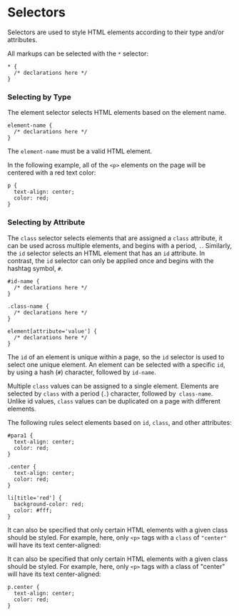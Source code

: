 # Selectors

Selectors are used to style HTML elements according to their type and/or attributes.

All markups can be selected with the `*` selector:

```
* {
  /* declarations here */
}
```

### Selecting by Type
The element selector selects HTML elements based on the element name.

```
element-name {
  /* declarations here */
}
```

The `element-name` must be a valid HTML element.

In the following example, all of the `<p>` elements on the page will be centered with a red text color:

```
p {
  text-align: center;
  color: red;
}
```

### Selecting by Attribute
The `class` selector selects elements that are assigned a `class` attribute, it can be used across multiple elements, and begins with a period, `.`. Similarly, the `id` selector selects an HTML element that has an `id` attribute. In contrast, the `id` selector can only be applied once and begins with the hashtag symbol, `#`.


```
#id-name {
  /* declarations here */
}

.class-name {
  /* declarations here */
}

element[attribute='value'] {
  /* declarations here */
}
```

The `id` of an element is unique within a page, so the `id` selector is used to select one unique element. An element can be selected with a specific `id`, by using a hash (`#`) character, followed by `id-name`.

Multiple `class` values can be assigned to a single element. Elements are selected by `class` with a period (`.`) character, followed by` class-name`. Unlike id values, `class` values can be duplicated on a page with different elements.


The following rules select elements based on `id`, `class`, and other attributes:

```
#para1 {
  text-align: center;
  color: red;
}

.center {
  text-align: center;
  color: red;
}

li[title='red'] {
  background-color: red;
  color: #fff;
}
```

It can also be specified that only certain HTML elements with a given class should be styled. For example, here, only `<p>` tags with a `class` of `"center"` will have its text center-aligned:

It can also be specified that only certain HTML elements with a given class should be styled. For example, here, only `<p>` tags with a class of "center" will have its text center-aligned:

```
p.center {
  text-align: center;
  color: red;
}
```

